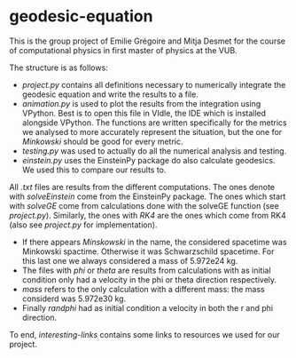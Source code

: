 # geodesic-equation

 This is the group project of Emilie Grégoire and Mitja Desmet for the course of computational physics in first master of physics at the VUB.

The structure is as follows:
- _project.py_ contains all definitions necessary to numerically integrate the geodesic equation and write the results to a file.
- _animation.py_ is used to plot the results from the integration using VPython. Best is to open this file in VIdle, the IDE which is installed alongside VPython. The functions are written specifically for the metrics we analysed to more accurately represent the situation, but the one for _Minkowski_ should be good for every metric.
- _testing.py_ was used to actually do all the numerical analysis and testing.
- _einstein.py_ uses the EinsteinPy package do also calculate geodesics. We used this to compare our results to.

All _.txt_ files are results from the different computations. The ones denote with _solveEinstein_ come from the EinsteinPy package. The ones which start with _solveGE_ come from calculations done with the solveGE function (see _project.py_). Similarly, the ones with _RK4_ are the ones which come from RK4 (also see _project.py_ for implementation).
- If there appears _Minskowski_ in the name, the considered spacetime was Minkowski spactime. Otherwise it was Schwarzschild spacetime. For this last one we always considered a mass of 5.972e24 kg. 
- The files with _phi_ or _theta_ are results from calculations with as initial condition only had a velocity in the phi or theta direction respectively.
- _mass_ refers to the only calculation with a different mass: the mass considerd was 5.972e30 kg.
- Finally _randphi_ had as initial condition a velocity in both the r and phi direction.

To end, _interesting-links_ contains some links to resources we used for our project.
